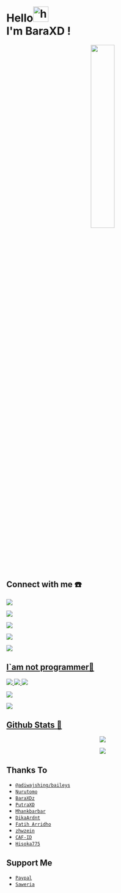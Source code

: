 # Hello<img src="https://user-images.githubusercontent.com/1303154/88677602-1635ba80-d120-11ea-84d8-d263ba5fc3c0.gif" width="40px" alt="hi"><br>I'm BaraXD !</h1>

<p align="center">
	<img src="https://telegra.ph/file/849940251f9be6babd1ff.jpg" width="35%" style="margin-left: auto;margin-right: auto;display: block;">
</p>



## Connect with me ☎️

<p align="center">

  <a href="https://instagram.com/lampu_philips267"><img src="https://img.shields.io/badge/Instagram-E4405F?style=for-the-badge&logo=instagram&logoColor=white"/> 

  <a href="https://wa.me/message/FXLN3NJ45WZMM1"><img src="https://img.shields.io/badge/WhatsApp-25D366?style=for-the-badge&logo=whatsapp&logoColor=white" />

  <a href="https://t.me/BotzzMeeOFC"><img src="https://img.shields.io/badge/Telegram-%230088cc.svg?&style=for-the-badge&logo=telegram&logoColor=white" /> <br>

  <a href="https://youtube.com/channel/UCSitKGx6JsdfY0hJM2VAInQ"><img src="https://img.shields.io/badge/YouTube-BotzzMeeOFC-ff0000?style=for-the-badge&logo=youtube&logoColor=ff0000&link=https://youtube.com/channel/UCSitKGx6JsdfY0hJM2VAInQ" /><br>

  <a href="https://github.com/BaraXD"><img src="https://img.shields.io/badge/-GitHub-black?style=flat-square&logo=github" /> 

## I`am not programmer🔭

  <img src="https://img.shields.io/badge/-JavaScript-black?style=flat-square&logo=javascript" />

  <img src="https://img.shields.io/badge/-Node.js-black?style=flat-square&logo=Node.js" />

  <img src="https://img.shields.io/badge/-Git-black?style=flat-square&logo=git" />

  <img src="https://img.shields.io/badge/-GitHub-black?style=flat-square&logo=github" /> <br>

  <img src="https://img.shields.io/badge/-Python-black?style=flat-square&logo=python" />

## Github Stats 🚀

<p align="center"><a href="https://github.com/BaraXD"><img src="https://github-readme-stats.vercel.app/api?username=BaraXD&show_icons=true&theme=radical"></a></p>

<p align="center"><a href="https://github.com/BaraXD"><img src="https://github-readme-stats.vercel.app/api/top-langs/?username=BaraXD&theme=radical&layout=compact"></a></p> 

## Thanks To
* [`@adiwajshing/baileys`](https://github.com/adiwajshing/baileys)
* [`Nurutomo`](https://github.com/Nurutomo)
* [`BaraXDz`](https://github.com/BaraXD)
* [`PutraXD`](https://github.com/putragans9)
* [`Mhankbarbar`](https://github.com/MhankBarBar)
* [`DikaArdnt`](https://github.com/DikaArdnt)
* [`Fatih Arridho`](https://github.com/FatihArridho)
* [`zhwzein`](https://github.com/zhwzein)
* [`CAF-ID`](https://github.com/CAF-ID)
* [`Hisoka775`](https://github.com/Hisoka775)

## Support Me
* [`Paypal`](https://www.paypal.me/Cakhaho)
* [`Saweria`](https://saweria.co/DikaArdnt)
